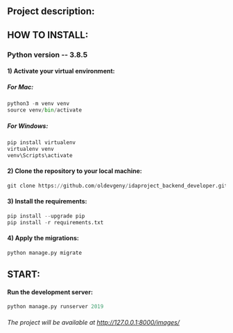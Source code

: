 ## Project description:


## HOW TO INSTALL:

### Python version -- 3.8.5


#### 1) Activate your virtual environment:

##### For Mac:
```python
python3 -m venv venv
source venv/bin/activate
```

##### For Windows:
```python
pip install virtualenv
virtualenv venv
venv\Scripts\activate
```


#### 2) Clone the repository to your local machine:

```python
git clone https://github.com/oldevgeny/idaproject_backend_developer.git
```


#### 3) Install the requirements:

```python
pip install --upgrade pip
pip install -r requirements.txt
```


#### 4) Apply the migrations:

```python
python manage.py migrate
```



## START:

#### Run the development server:

```python
python manage.py runserver 2019
```

###### The project will be available at http://127.0.0.1:8000/images/
